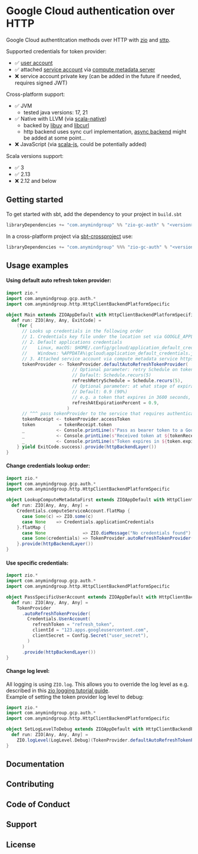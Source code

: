 [//]: # (This file was autogenerated using `zio-sbt-website` plugin via `sbt generateReadme` command.)
[//]: # (So please do not edit it manually. Instead, change "docs/index.md" file or sbt setting keys)
[//]: # (e.g. "readmeDocumentation" and "readmeSupport".)

# Google Cloud authentication over HTTP

Google Cloud authentitcation methods over HTTP with [zio](https://zio.dev) and [sttp](https://sttp.softwaremill.com). 

Supported credentials for token provider:
 - ✅ [user account](https://cloud.google.com/docs/authentication#user-accounts)
 - ✅ attached [service account](https://cloud.google.com/docs/authentication#service-accounts) via [compute metadata server](https://cloud.google.com/compute/docs/metadata/overview)
 - ❌ service account private key (can be added in the future if needed, requires signed JWT) 

Cross-platform support: 
 - ✅ JVM 
   - tested java versions: 17, 21
 - ✅ Native with LLVM (via [scala-native](https://scala-native.org/))
   - backed by [libuv](https://libuv.org) and [libcurl](https://curl.se/libcurl)
   - http backend uses sync curl implementation, [async backend](https://github.com/softwaremill/sttp/issues/1424) might be added at some point...
 - ❌ JavaScript (via [scala-js](https://www.scala-js.org), could be potentially added)
  
Scala versions support: 
 - ✅ 3
 - ✅ 2.13
 - ❌ 2.12 and below

## Getting started
To get started with sbt, add the dependency to your project in `build.sbt`
```scala
libraryDependencies += "com.anymindgroup" %% "zio-gc-auth" % "<version>"
```

In a cross-platform project via [sbt-crossproject](https://github.com/portable-scala/sbt-crossproject) use:
```scala
libraryDependencies += "com.anymindgroup" %%% "zio-gc-auth" % "<version>"
```

## Usage examples

#### Using default auto refresh token provider:

```scala
import zio.*
import com.anymindgroup.gcp.auth.*
import com.anymindgroup.http.HttpClientBackendPlatformSpecific

object Main extends ZIOAppDefault with HttpClientBackendPlatformSpecific {
  def run: ZIO[Any, Any, ExitCode] =
    (for {
      // Looks up credentials in the following order
      // 1. Credentials key file under the location set via GOOGLE_APPLICATION_CREDENTIALS environment variable
      // 2. Default applications credentials
      //    Linux, macOS: $HOME/.config/gcloud/application_default_credentials.json
      //    Windows: %APPDATA%\gcloud\application_default_credentials.json
      // 3. Attached service account via compute metadata service https://cloud.google.com/compute/docs/metadata/overview
      tokenProvider <- TokenProvider.defaultAutoRefreshTokenProvider(
                         // Optional parameter: retry Schedule on token retrieval failures.
                         // Dafault: Schedule.recurs(5)
                         refreshRetrySchedule = Schedule.recurs(5),
                         // Optional parameter: at what stage of expiration in percent to request a new token.
                         // Default: 0.9 (90%)
                         // e.g. a token that expires in 3600 seconds, will be refreshed after 3240 seconds (6 mins before expiry)
                         refreshAtExpirationPercent = 0.9,
                       )
      // ^^^ pass tokenProvider to the service that requires authentication
      tokenReceipt <- tokenProvider.accessToken
      token         = tokenReceipt.token
      _            <- Console.printLine(s"Pass as bearer token to a Google Cloud API: ${token.token}")
      _            <- Console.printLine(s"Received token at ${tokenReceipt.receivedAt}")
      _            <- Console.printLine(s"Token expires in ${token.expiresIn.getSeconds()}s")
    } yield ExitCode.success).provide(httpBackendLayer())
}
```

#### Change credentials lookup order:

```scala
import zio.*
import com.anymindgroup.gcp.auth.*
import com.anymindgroup.http.HttpClientBackendPlatformSpecific

object LookupComputeMetadataFirst extends ZIOAppDefault with HttpClientBackendPlatformSpecific {
  def run: ZIO[Any, Any, Any] =
    Credentials.computeServiceAccount.flatMap {
      case Some(c) => ZIO.some(c)
      case None    => Credentials.applicationCredentials
    }.flatMap {
      case None              => ZIO.dieMessage("No credentials found")
      case Some(credentials) => TokenProvider.autoRefreshTokenProvider(credentials)
    }.provide(httpBackendLayer())
}
```

#### Use specific credentials:

```scala
import zio.*
import com.anymindgroup.gcp.auth.*
import com.anymindgroup.http.HttpClientBackendPlatformSpecific

object PassSpecificUserAccount extends ZIOAppDefault with HttpClientBackendPlatformSpecific {
  def run: ZIO[Any, Any, Any] =
    TokenProvider
      .autoRefreshTokenProvider(
        Credentials.UserAccount(
          refreshToken = "refresh_token",
          clientId = "123.apps.googleusercontent.com",
          clientSecret = Config.Secret("user_secret"),
        )
      )
      .provide(httpBackendLayer())
}
```

#### Change log level:

All logging is using `ZIO.log`. This allows you to override the log level
as e.g. described in this [zio logging tutorial guide](https://zio.dev/guides/tutorials/enable-logging-in-a-zio-application#overriding-log-levels).  
Example of setting the token provider log level to debug:
```scala
import zio.*
import com.anymindgroup.gcp.auth.*
import com.anymindgroup.http.HttpClientBackendPlatformSpecific

object SetLogLevelToDebug extends ZIOAppDefault with HttpClientBackendPlatformSpecific {
  def run: ZIO[Any, Any, Any] =
    ZIO.logLevel(LogLevel.Debug)(TokenProvider.defaultAutoRefreshTokenProvider()).provide(httpBackendLayer())
}
```

## Documentation



## Contributing



## Code of Conduct



## Support



## License


